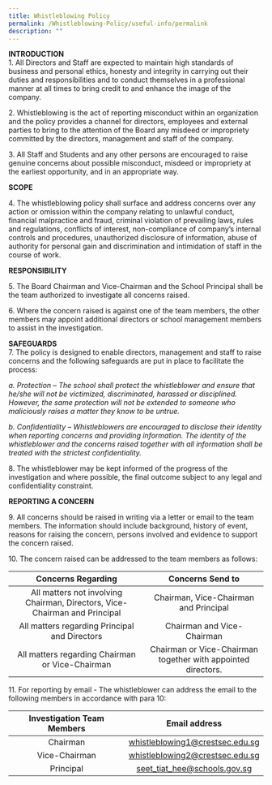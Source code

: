 ```yaml
---
title: Whistleblowing Policy
permalink: /Whistleblowing-Policy/useful-info/permalink
description: ""
---
```

**INTRODUCTION**  
1\. All Directors and Staff are expected to maintain high standards of business and personal ethics, honesty and integrity in carrying out their duties and responsibilities and to conduct themselves in a professional manner at all times to bring credit to and enhance the image of the company.

  
2\. Whistleblowing is the act of reporting misconduct within an organization and the policy provides a channel for directors, employees and external parties to bring to the attention of the Board any misdeed or impropriety committed by the directors, management and staff of the company.

  
3\. All Staff and Students and any other persons are encouraged to raise genuine concerns about possible misconduct, misdeed or impropriety at the earliest opportunity, and in an appropriate way.

  

**SCOPE**  

  

4\. The whistleblowing policy shall surface and address concerns over any action or omission within the company relating to unlawful conduct, financial malpractice and fraud, criminal violation of prevailing laws, rules and regulations, conflicts of interest, non-compliance of company’s internal controls and procedures, unauthorized disclosure of information, abuse of authority for personal gain and discrimination and intimidation of staff in the course of work.

  

**RESPONSIBILITY**

  

5\. The Board Chairman and Vice-Chairman and the School Principal shall be the team authorized to investigate all concerns raised.

  
6\. Where the concern raised is against one of the team members, the other members may appoint additional directors or school management members to assist in the investigation.

  

  
**SAFEGUARDS**  
7\. The policy is designed to enable directors, management and staff to raise concerns and the following safeguards are put in place to facilitate the process:

  
_a. Protection – The school shall protect the whistleblower and ensure that he/she will not be victimized, discriminated, harassed or disciplined. However, the same protection will not be extended to someone who maliciously raises a matter they know to be untrue._

_b. Confidentiality – Whistleblowers are encouraged to disclose their identity when reporting concerns and providing information. The identity of the whistleblower and the concerns raised together with all information shall be treated with the strictest confidentiality._

8\. The whistleblower may be kept informed of the progress of the investigation and where possible, the final outcome subject to any legal and confidentiality constraint.

  

**REPORTING A CONCERN**

  

9\. All concerns should be raised in writing via a letter or email to the team members. The information should include background, history of event, reasons for raising the concern, persons involved and evidence to support the concern raised.

  

10\. The concern raised can be addressed to the team members as follows:

| Concerns Regarding | Concerns Send to |
|:---:|:---:|
| All matters not involving Chairman, Directors, Vice-Chairman and Principal | Chairman, Vice-Chairman and Principal |
| All matters regarding Principal and Directors | Chairman and Vice-Chairman |
| All matters regarding Chairman or Vice-Chairman | Chairman or Vice-Chairman together with appointed directors. |

11\. For reporting by email - The whistleblower can address the email to the following members in accordance with para 10:

| Investigation Team Members | Email address |
|:---:|:---:|
| Chairman | whistleblowing1@crestsec.edu.sg |
| Vice-Chairman | whistleblowing2@crestsec.edu.sg |
| Principal | seet_tiat_hee@schools.gov.sg |